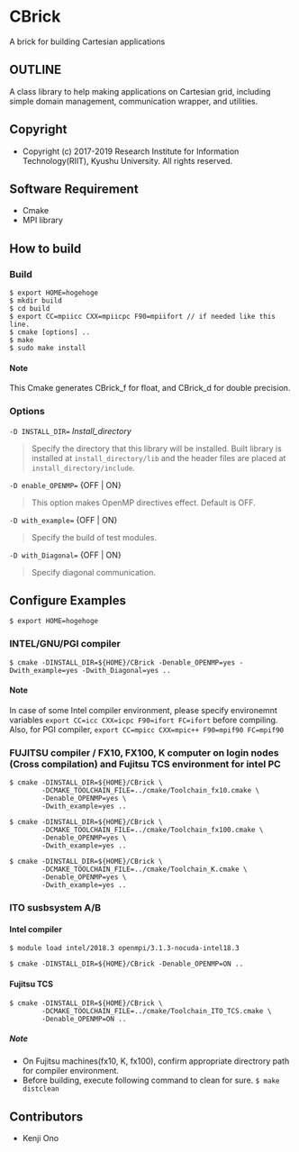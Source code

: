 
# CBrick

A brick for building Cartesian applications

## OUTLINE

A class library to help making applications on Cartesian grid, including simple domain management, communication wrapper, and utilities.


## Copyright
- Copyright (c) 2017-2019 Research Institute for Information Technology(RIIT), Kyushu University. All rights reserved.


## Software Requirement

- Cmake
- MPI library


## How to build

### Build

~~~
$ export HOME=hogehoge
$ mkdir build
$ cd build
$ export CC=mpiicc CXX=mpiicpc F90=mpiifort // if needed like this line.
$ cmake [options] ..
$ make
$ sudo make install
~~~


#### Note

This Cmake generates CBrick_f for float, and CBrick_d for double precision.


### Options

`-D INSTALL_DIR=` *Install_directory*

>  Specify the directory that this library will be installed. Built library is
   installed at `install_directory/lib` and the header files are placed at
   `install_directory/include`.

`-D enable_OPENMP=` {OFF | ON}

>  This option makes OpenMP directives effect. Default is OFF.


`-D with_example=` {OFF | ON}

> Specify the build of test modules.


`-D with_Diagonal=` {OFF | ON}

> Specify diagonal communication.


## Configure Examples

`$ export HOME=hogehoge`

### INTEL/GNU/PGI compiler

~~~
$ cmake -DINSTALL_DIR=${HOME}/CBrick -Denable_OPENMP=yes -Dwith_example=yes -Dwith_Diagonal=yes ..
~~~

#### Note
In case of some Intel compiler environment, please specify environemnt variables
`export CC=icc CXX=icpc F90=ifort FC=ifort` before compiling.
Also, for PGI compiler, `export CC=mpicc CXX=mpic++ F90=mpif90 FC=mpif90`


### FUJITSU compiler / FX10, FX100, K computer on login nodes (Cross compilation) and Fujitsu TCS environment for intel PC

~~~
$ cmake -DINSTALL_DIR=${HOME}/CBrick \
        -DCMAKE_TOOLCHAIN_FILE=../cmake/Toolchain_fx10.cmake \
        -Denable_OPENMP=yes \
        -Dwith_example=yes ..

$ cmake -DINSTALL_DIR=${HOME}/CBrick \
        -DCMAKE_TOOLCHAIN_FILE=../cmake/Toolchain_fx100.cmake \
        -Denable_OPENMP=yes \
        -Dwith_example=yes ..

$ cmake -DINSTALL_DIR=${HOME}/CBrick \
        -DCMAKE_TOOLCHAIN_FILE=../cmake/Toolchain_K.cmake \
        -Denable_OPENMP=yes \
        -Dwith_example=yes ..
~~~


### ITO susbsystem A/B

#### Intel compiler

~~~
$ module load intel/2018.3 openmpi/3.1.3-nocuda-intel18.3

$ cmake -DINSTALL_DIR=${HOME}/CBrick -Denable_OPENMP=ON ..
~~~

#### Fujitsu TCS

~~~
$ cmake -DINSTALL_DIR=${HOME}/CBrick \
        -DCMAKE_TOOLCHAIN_FILE=../cmake/Toolchain_ITO_TCS.cmake \
        -Denable_OPENMP=ON ..
~~~

##### Note
- On Fujitsu machines(fx10, K, fx100), confirm appropriate directrory path for compiler environment.
- Before building, execute following command to clean for sure. `$ make distclean`


## Contributors

- Kenji Ono

